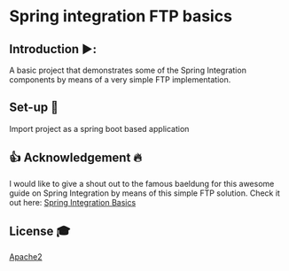 # Spring integration FTP basics

## Introduction  ▶️:
A basic project that demonstrates some of the Spring Integration components by means of a very simple FTP implementation. 

## Set-up 💾
Import project as a spring boot based application

## :thumbsup: Acknowledgement :fire:
I would like to give a shout out to the famous baeldung for this awesome guide on Spring Integration by means of this simple FTP solution. Check it out here: [Spring Integration Basics](https://www.baeldung.com/spring-integration)

## License 🎓
[Apache2](https://www.apache.org/licenses/LICENSE-2.0)
